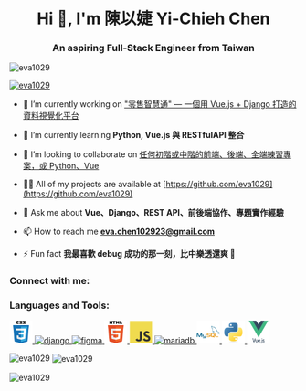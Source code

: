 <h1 align="center">Hi 👋, I'm 陳以婕 Yi-Chieh Chen</h1>
<h3 align="center">An aspiring Full‑Stack Engineer from Taiwan</h3>

<p align="left"> <img src="https://komarev.com/ghpvc/?username=eva1029&label=Profile%20views&color=0e75b6&style=flat" alt="eva1029" /> </p>

<p align="left"> <a href="https://github.com/ryo-ma/github-profile-trophy"><img src="https://github-profile-trophy.vercel.app/?username=eva1029" alt="eva1029" /></a> </p>

- 🔭 I’m currently working on ["零售智慧通" — 一個用 Vue.js + Django 打造的資料視覺化平台](https://github.com/eva1029/Project)

- 🌱 I’m currently learning **Python, Vue.js 與 RESTfulAPI 整合**

- 👯 I’m looking to collaborate on [任何初階或中階的前端、後端、全端練習專案，或 Python、Vue](mailto:eva.chen102923@gmail.com)

- 👨‍💻 All of my projects are available at [https://github.com/eva1029](https://github.com/eva1029)

- 💬 Ask me about **Vue、Django、REST API、前後端協作、專題實作經驗**

- 📫 How to reach me **eva.chen102923@gmail.com**

- ⚡ Fun fact **我最喜歡 debug 成功的那一刻，比中樂透還爽 🎉**

<h3 align="left">Connect with me:</h3>
<p align="left">
</p>

<h3 align="left">Languages and Tools:</h3>
<p align="left"> <a href="https://www.w3schools.com/css/" target="_blank" rel="noreferrer"> <img src="https://raw.githubusercontent.com/devicons/devicon/master/icons/css3/css3-original-wordmark.svg" alt="css3" width="40" height="40"/> </a> <a href="https://www.djangoproject.com/" target="_blank" rel="noreferrer"> <img src="https://cdn.worldvectorlogo.com/logos/django.svg" alt="django" width="40" height="40"/> </a> <a href="https://www.figma.com/" target="_blank" rel="noreferrer"> <img src="https://www.vectorlogo.zone/logos/figma/figma-icon.svg" alt="figma" width="40" height="40"/> </a> <a href="https://www.w3.org/html/" target="_blank" rel="noreferrer"> <img src="https://raw.githubusercontent.com/devicons/devicon/master/icons/html5/html5-original-wordmark.svg" alt="html5" width="40" height="40"/> </a> <a href="https://developer.mozilla.org/en-US/docs/Web/JavaScript" target="_blank" rel="noreferrer"> <img src="https://raw.githubusercontent.com/devicons/devicon/master/icons/javascript/javascript-original.svg" alt="javascript" width="40" height="40"/> </a> <a href="https://mariadb.org/" target="_blank" rel="noreferrer"> <img src="https://www.vectorlogo.zone/logos/mariadb/mariadb-icon.svg" alt="mariadb" width="40" height="40"/> </a> <a href="https://www.mysql.com/" target="_blank" rel="noreferrer"> <img src="https://raw.githubusercontent.com/devicons/devicon/master/icons/mysql/mysql-original-wordmark.svg" alt="mysql" width="40" height="40"/> </a> <a href="https://www.python.org" target="_blank" rel="noreferrer"> <img src="https://raw.githubusercontent.com/devicons/devicon/master/icons/python/python-original.svg" alt="python" width="40" height="40"/> </a> <a href="https://vuejs.org/" target="_blank" rel="noreferrer"> <img src="https://raw.githubusercontent.com/devicons/devicon/master/icons/vuejs/vuejs-original-wordmark.svg" alt="vuejs" width="40" height="40"/> </a> </p>

<p><img align="left" src="https://github-readme-stats.vercel.app/api/top-langs?username=eva1029&show_icons=true&locale=en&layout=compact" alt="eva1029" /></p>

<p>&nbsp;<img align="center" src="https://github-readme-stats.vercel.app/api?username=eva1029&show_icons=true&locale=en" alt="eva1029" /></p>

<p><img align="center" src="https://github-readme-streak-stats.herokuapp.com/?user=eva1029&" alt="eva1029" /></p>
